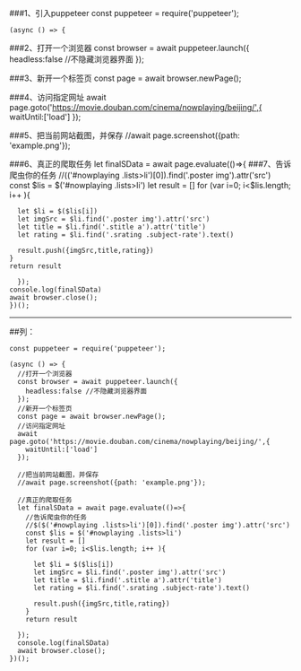 ###1、引入puppeteer
	const puppeteer = require('puppeteer');

	(async () => {

###2、打开一个浏览器
	const browser = await puppeteer.launch({
		headless:false //不隐藏浏览器界面
	});

###3、新开一个标签页
	const page = await browser.newPage();

###4、访问指定网址
	await page.goto('https://movie.douban.com/cinema/nowplaying/beijing/',{
		waitUntil:['load']
	});

###5、把当前网站截图，并保存
	//await page.screenshot({path: 'example.png'});

###6、真正的爬取任务
	let finalSData = await page.evaluate(()=>{
###7、告诉爬虫你的任务
    //$($('#nowplaying .lists>li')[0]).find('.poster img').attr('src')
    const $lis = $('#nowplaying .lists>li')
    let result = []
    for (var i=0; i<$lis.length; i++ ){

      let $li = $($lis[i])
      let imgSrc = $li.find('.poster img').attr('src')
      let title = $li.find('.stitle a').attr('title')
      let rating = $li.find('.srating .subject-rate').text()

      result.push({imgSrc,title,rating})
    }
    return result
	
	  });
	console.log(finalSData)
	await browser.close();
	})();


----------
##列：

	const puppeteer = require('puppeteer');
	
	(async () => {
	  //打开一个浏览器
	  const browser = await puppeteer.launch({
	    headless:false //不隐藏浏览器界面
	  });
	  //新开一个标签页
	  const page = await browser.newPage();
	  //访问指定网址
	  await page.goto('https://movie.douban.com/cinema/nowplaying/beijing/',{
	    waitUntil:['load']
	  });
	
	  //把当前网站截图，并保存
	  //await page.screenshot({path: 'example.png'});
	
	  //真正的爬取任务
	  let finalSData = await page.evaluate(()=>{
	    //告诉爬虫你的任务
	    //$($('#nowplaying .lists>li')[0]).find('.poster img').attr('src')
	    const $lis = $('#nowplaying .lists>li')
	    let result = []
	    for (var i=0; i<$lis.length; i++ ){
	
	      let $li = $($lis[i])
	      let imgSrc = $li.find('.poster img').attr('src')
	      let title = $li.find('.stitle a').attr('title')
	      let rating = $li.find('.srating .subject-rate').text()
	
	      result.push({imgSrc,title,rating})
	    }
	    return result
	
	  });
	  console.log(finalSData)
	  await browser.close();
	})();